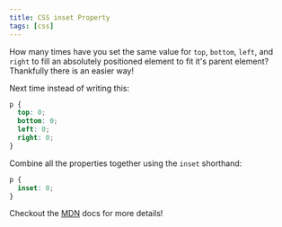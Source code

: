 ```yaml
---
title: CSS inset Property
tags: [css]
---
```


How many times have you set the same value for `top`, `bottom`, `left`, and
`right` to fill an absolutely positioned element to fit it's parent element?
Thankfully there is an easier way!

Next time instead of writing this:

```css
p {
  top: 0;
  bottom: 0;
  left: 0;
  right: 0;
}
```

Combine all the properties together using the `inset` shorthand:

```css
p {
  inset: 0;
}
```

Checkout the [MDN](https://developer.mozilla.org/en-US/docs/Web/CSS/inset) docs
for more details!
